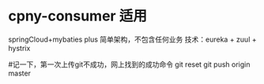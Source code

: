 # cpny-consumer 适用
springCloud+mybaties plus 简单架构，不包含任何业务
技术：eureka + zuul + hystrix

#记一下，第一次上传git不成功，网上找到的成功命令
git reset
git push origin master
